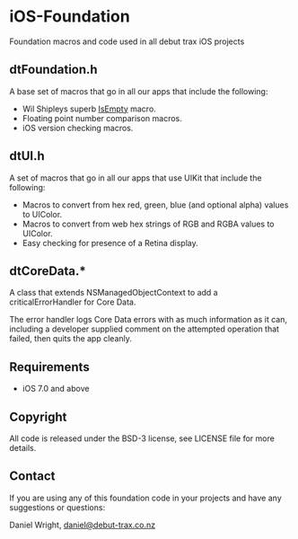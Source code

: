 iOS-Foundation
==============

Foundation macros and code used in all debut trax iOS projects


dtFoundation.h
--------------
A base set of macros that go in all our apps that include the following:
   * Wil Shipleys superb [IsEmpty](http://blog.wilshipley.com/2005/10/pimp-my-code-interlude-free-code.html) macro.
   * Floating point number comparison macros.
   * iOS version checking macros.


dtUI.h
------
A set of macros that go in all our apps that use UIKit that include the following:
   * Macros to convert from hex red, green, blue (and optional alpha) values to UIColor.
   * Macros to convert from web hex strings of RGB and RGBA values to UIColor.
   * Easy checking for presence of a Retina display.


dtCoreData.*
------------
A class that extends NSManagedObjectContext to add a criticalErrorHandler for Core Data.  

The error handler logs Core Data errors with as much information as it can, including a developer supplied comment on the attempted operation that failed, then quits the app cleanly.


Requirements
------------
* iOS 7.0 and above


Copyright
---------
All code is released under the BSD-3 license, see LICENSE file for more details.


Contact
-------
If you are using any of this foundation code in your projects and have any suggestions or questions:

Daniel Wright, <daniel@debut-trax.co.nz>
